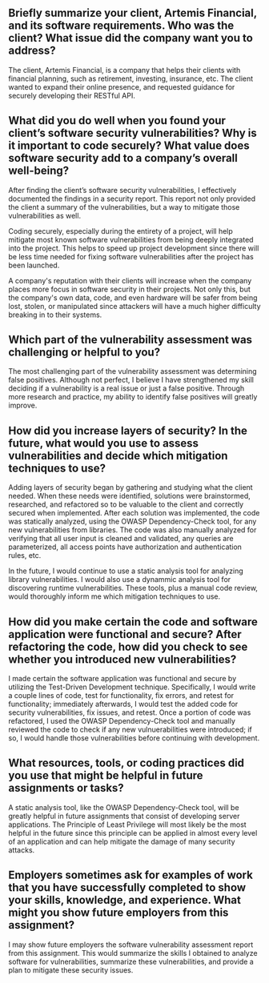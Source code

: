 ## Briefly summarize your client, Artemis Financial, and its software requirements. Who was the client? What issue did the company want you to address?

The client, Artemis Financial, is a company that helps their clients with financial planning, such as retirement, investing, insurance, etc. The client wanted to expand their online presence, and requested guidance for securely developing their RESTful API.

## What did you do well when you found your client’s software security vulnerabilities? Why is it important to code securely? What value does software security add to a company’s overall well-being?

After finding the client’s software security vulnerabilities, I effectively documented the findings in a security report. This report not only provided the client a summary of the vulnerabilities, but a way to mitigate those vulnerabilities as well.

Coding securely, especially during the entirety of a project, will help mitigate most known software vulnerabilities from being deeply integrated into the project. This helps to speed up project development since there will be less time needed for fixing software vulnerabilities after the project has been launched.

A company's reputation with their clients will increase when the company places more focus in software security in their projects. Not only this, but the company's own data, code, and even hardware will be safer from being lost, stolen, or manipulated since attackers will have a much higher difficulty breaking in to their systems. 

## Which part of the vulnerability assessment was challenging or helpful to you?

The most challenging part of the vulnerability assessment was determining false positives. Although not perfect, I believe I have strengthened my skill deciding if a vulnerability is a real issue or just a false positive. Through more research and practice, my ability to identify false positives will greatly improve.

## How did you increase layers of security? In the future, what would you use to assess vulnerabilities and decide which mitigation techniques to use?

Adding layers of security began by gathering and studying what the client needed. When these needs were identified, solutions were brainstormed, researched, and refactored so to be valuable to the client and correctly secured when implemented. After each solution was implemented, the code was statically analyzed, using the OWASP Dependency-Check tool, for any new vulnerabilities from libraries. The code was also manually analyzed for verifying that all user input is cleaned and validated, any queries are parameterized, all access points have authorization and authentication rules, etc.

In the future, I would continue to use a static analysis tool for analyzing library vulnerabilities. I would also use a dynammic analysis tool for discovering runtime vulnerabilities. These tools, plus a manual code review, would thoroughly inform me which mitigation techniques to use.

## How did you make certain the code and software application were functional and secure? After refactoring the code, how did you check to see whether you introduced new vulnerabilities?

I made certain the software application was functional and secure by utilizing the Test-Driven Development technique. Specifically, I would write a couple lines of code, test for functionality, fix errors, and retest for functionality; immediately afterwards, I would test the added code for security vulnerabilities, fix issues, and retest. Once a portion of code was refactored, I used the OWASP Dependency-Check tool and manually reviewed the code to check if any new vulnuerabilities were introduced; if so, I would handle those vulnerabilities before continuing with development.

## What resources, tools, or coding practices did you use that might be helpful in future assignments or tasks?

A static analysis tool, like the OWASP Dependency-Check tool, will be greatly helpful in future assignments that consist of developing server applications. The Principle of Least Privilege will most likely be the most helpful in the future since this principle can be applied in almost every level of an application and can help mitigate the damage of many security attacks.

## Employers sometimes ask for examples of work that you have successfully completed to show your skills, knowledge, and experience. What might you show future employers from this assignment?

I may show future employers the software vulnerability assessment report from this assignment. This would summarize the skills I obtained to analyze software for vulnerabilities, summarize these vulnerabilities, and provide a plan to mitigate these security issues.
